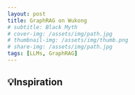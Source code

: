 ```yaml
---
layout: post
title: GraphRAG on Wukong
# subtitle: Black Myth
# cover-img: /assets/img/path.jpg
# thumbnail-img: /assets/img/thumb.png
# share-img: /assets/img/path.jpg
tags: [LLMs, GraphRAG]
---
```


## 💡Inspiration
